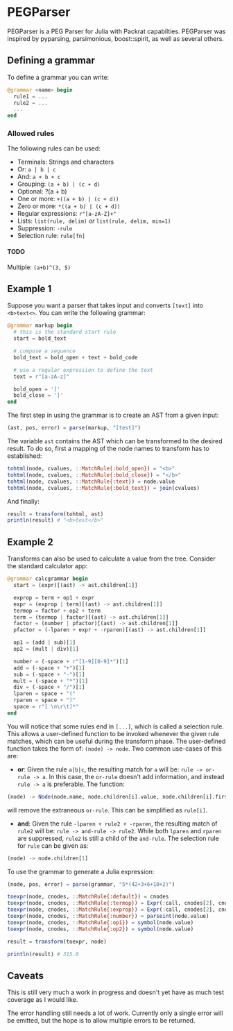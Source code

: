 # PEGParser


PEGParser is a PEG Parser for Julia with Packrat capabilties. PEGParser was inspired by pyparsing, parsimonious, boost::spirit, as well as several others.
## Defining a grammar

To define a grammar you can write:

```julia
@grammar <name> begin
  rule1 = ...
  rule2 = ...
  ...
end
```

### Allowed rules

The following rules can be used:
* Terminals: Strings and characters
* Or: `a | b | c`
* And: `a + b + c`
* Grouping: `(a + b) | (c + d)`
* Optional: ?(a + b)
* One or more: `+((a + b) | (c + d))`
* Zero or more: `*((a + b) | (c + d))`
* Regular expressions: `r"[a-zA-Z]+"`
* Lists: `list(rule, delim)` *or* `list(rule, delim, min=1)`
* Suppression: `-rule`
* Selection rule: `rule[fn]`

#### TODO
Multiple: `(a+b)^(3, 5)`

## Example 1
Suppose you want a parser that takes input and converts `[text]` into `<b>text<>`. You can write the following grammar:

```julia
@grammar markup begin
  # this is the standard start rule
  start = bold_text

  # compose a sequence
  bold_text = bold_open + text + bold_code

  # use a regular expression to define the text
  text = r"[a-zA-z]"

  bold_open = '['
  bold_close = ']'
end
```

The first step in using the grammar is to create an AST from a given input:

```julia
(ast, pos, error) = parse(markup, "[test]")
```

The variable `ast` contains the AST which can be transformed to the desired result. To do so, first a mapping of the node names to transform has to established:

```julia
tohtml(node, cvalues, ::MatchRule{:bold_open}) = "<b>"
tohtml(node, cvalues, ::MatchRule{:bold_close}) = "</b>"
tohtml(node, cvalues, ::MatchRule{:text}) = node.value
tohtml(node, cvalues, ::MatchRule{:bold_text}) = join(cvalues)

```

And finally:
```julia
result = transform(tohtml, ast)
println(result) # "<b>test</b>"
```

## Example 2
Transforms can also be used to calculate a value from the tree. Consider the standard calculator app:

```julia
@grammar calcgrammar begin
  start = (expr)[(ast) -> ast.children[1]]

  exprop = term + op1 + expr
  expr = (exprop | term)[(ast) -> ast.children[1]]
  termop = factor + op2 + term
  term = (termop | factor)[(ast) -> ast.children[1]]
  factor = (number | pfactor)[(ast) -> ast.children[1]]
  pfactor = (-lparen + expr + -rparen)[(ast) -> ast.children[1]]

  op1 = (add | sub)[1]
  op2 = (mult | div)[1]

  number = (-space + r"[1-9][0-9]*")[1]
  add = (-space + "+")[1]
  sub = (-space + "-")[1]
  mult = (-space + "*")[1]
  div = (-space + "/")[1]
  lparen = space + "("
  rparen = space + ")"
  space = r"[ \n\r\t]*"
end
```

You will notice that some rules end in `[...]`, which is called a selection rule. This allows a user-defined function to be invoked whenever the given rule matches, which can be useful during the transform phase. The user-defined function takes the form of: `(node) -> node`. Two common use-cases of this are:

* **or**: Given the rule `a|b|c`, the resulting match for `a` will be: `rule -> or-rule -> a`. In this case, the `or-rule` doesn't add information, and instead `rule -> a` is preferable. The function:
```julia
(node) -> Node(node.name, node.children[i].value, node.children[i].first, ndoe.children[i].last, node.children[i].children, node.children[i].ruleType)
```
will remove the extraneous `or-rule`. This can be simplified as `rule[i]`.
* **and**: Given the rule `-lparen + rule2 + -rparen`, the resulting match of `rule2` will be: `rule -> and-rule -> rule2`. While both `lparen` and `rparen` are suppressed, `rule2` is still a child of the `and-rule`. The selection rule for `rule` can be given as:
```julia
(node) -> node.children[1]
```


To use the grammar to generate a Julia expression:

```julia
(node, pos, error) = parse(grammar, "5*(42+3+6+10+2)")

toexpr(node, cnodes, ::MatchRule{:default}) = cnodes
toexpr(node, cnodes, ::MatchRule{:termop}) = Expr(:call, cnodes[2], cnodes[1], cnodes[3])
toexpr(node, cnodes, ::MatchRule{:exprop}) = Expr(:call, cnodes[2], cnodes[1], cnodes[3])
toexpr(node, cnodes, ::MatchRule{:number}) = parseint(node.value)
toexpr(node, cnodes, ::MatchRule{:op1}) = symbol(node.value)
toexpr(node, cnodes, ::MatchRule{:op2}) = symbol(node.value)

result = transform(toexpr, node)

println(result) # 315.0
```

## Caveats

This is still very much a work in progress and doesn't yet have as much test coverage as I would like.

The error handling still needs a lot of work. Currently only a single error will be emitted, but the hope is to allow multiple errors to be returned.
